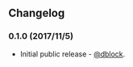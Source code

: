 ## Changelog

### 0.1.0 (2017/11/5)

* Initial public release - [@dblock](https://github.com/dblock).

